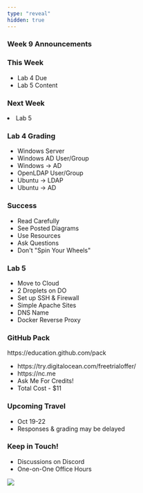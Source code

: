 ```yaml
---
type: "reveal"
hidden: true
---
```


<section>
	<h3>Week 9 Announcements</h3>
</section>
<section>
	<h3>This Week</h3>
	<ul>
		<li>Lab 4 Due</li>
		<li>Lab 5 Content</li>
	</ul>
	<h3>Next Week</h3>
		<li>Lab 5</li>
	</ul>
</section>
<section>
	<h3>Lab 4 Grading</h3>
	<ul>
		<li>Windows Server</li>
		<li>Windows AD User/Group</li>
		<li>Windows -> AD</li>
		<li>OpenLDAP User/Group</li>
		<li>Ubuntu -> LDAP</li>
		<li>Ubuntu -> AD</li>
	</ul>
</section>
<section>
	<h3>Success</h3>
	<ul>
		<li>Read Carefully</li>
		<li>See Posted Diagrams</li>
		<li>Use Resources</li>
		<li>Ask Questions</li>
		<li>Don't "Spin Your Wheels"</li>
	</ul>
</section>
<section>
	<h3>Lab 5</h3>
	<ul>
	  <li>Move to Cloud</li>
	  <li>2 Droplets on DO</li>
	  <li>Set up SSH & Firewall</li>
	  <li>Simple Apache Sites</li>
	  <li>DNS Name</li>
	  <li>Docker Reverse Proxy</li>
	</ul>
</section>
<section>
	<h3>GitHub Pack</h3>
	<p>https://education.github.com/pack</p>
	<ul>
		<li>https://try.digitalocean.com/freetrialoffer/</li>
		<li>https://nc.me</li>
		<li>Ask Me For Credits!</li>
		<li>Total Cost - $11</li>
	</ul>
</section>
<section>
	<h3>Upcoming Travel</h3>
	<ul>
		<li>Oct 19-22</li>
		<li>Responses & grading may be delayed</li>
	</ul>
</section>
<section>
	<h3>Keep in Touch!</h3>
	<ul>
	  <li>Discussions on Discord</li>
	  <li>One-on-One Office Hours</li>
	</ul>
</section>
<section>
  <img class="stretch" src="https://imgs.xkcd.com/comics/the_cloud.png">
</section>